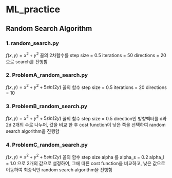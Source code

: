 # ML_practice

## Random Search Algorithm
### 1. random_search.py
$f(x, y) = x^2+y^2$ 꼴의 2차함수를 
step size = 0.5
iterations = 50 
directions = 20 
으로 search를 진행함

### 2. ProblemA_random_search.py
$f(x, y) = x^2+y^2+5sin(2y)$ 꼴의 함수
step size = 0.5
iterations = 20
directions = 10

### 3. ProblemB_random_search.py
$f(x, y) = x^2+y^2+5sin(2y)$ 꼴의 함수
step size = 0.5
direction인 방향벡터를 
d와 2d 2개의 수로 나누어, 값을 비교 한 후 
cost function이 낮은 쪽을 선택하여
random search algorithm을 진행함

### 4. ProblemC_random_search.py
$f(x, y) = x^2+y^2+5sin(2y)$ 꼴의 함수
step size alpha 를 
alpha_s = 0.2
alpha_l = 1.0
으로 2개의 값으로 설정하여, 
그에 따른 cost function을 비교하고, 낮은 값으로 이동하여 
최종적인 random search algorithm을 진행함


 



